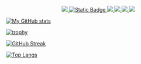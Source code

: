 <p align="center">
  <a href="https://github.com/any7dev">
    <img src="https://skillicons.dev/icons?i=azure"/> 
    <img alt="Static Badge" src="https://img.shields.io/badge/AZ-400-blue"> 
    <img src="https://img.shields.io/badge/VSCode-0078D4?style=for-the-  badge&logo=visual%20studio%20code&logoColor=white"/> 
    <img src="https://img.shields.io/badge/GNU%20Bash-4EAA25?style=for-the-badge&logo=GNU%20Bash&logoColor=white"/> 
    <img src="https://img.shields.io/badge/COBOL-Learn?color=blue"/> 
    <img src="https://img.shields.io/badge/Python-FFD43B?style=for-the-badge&logo=python&logoColor=blue"/> 
  </a>
</p>

[![My GitHub stats](https://github-readme-stats.vercel.app/api?username=any7dev&include_all_commits&show_icons=true&theme=flag-india&hide_border=true)](https://github.com/any7dev)

[![trophy](https://github-profile-trophy.vercel.app/?username=any7dev&rank=-?&margin-w=5&no-frame=true)](https://github.com/any7dev)

[![GitHub Streak](http://github-readme-streak-stats.herokuapp.com?user=any7dev&theme=dark&background=000000)](https://git.io/streak-stats)

[![Top Langs](https://github-readme-stats.vercel.app/api/top-langs/?username=any7dev&langs_count=5)](https://github.com/anuraghazra/github-readme-stats)






